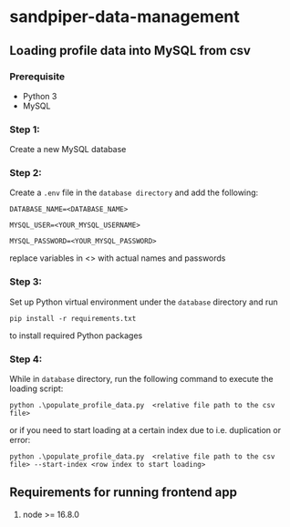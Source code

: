 ﻿# sandpiper-data-management

## Loading profile data into MySQL from csv
### Prerequisite
- Python 3
- MySQL

### Step 1: 
Create a new MySQL database
### Step 2:
Create a `.env` file in the `database directory` and add the following:

```
DATABASE_NAME=<DATABASE_NAME>

MYSQL_USER=<YOUR_MYSQL_USERNAME>

MYSQL_PASSWORD=<YOUR_MYSQL_PASSWORD>
```

replace variables in <> with actual names and passwords

### Step 3:
Set up Python virtual environment under the `database` directory and run

`pip install -r requirements.txt` 

to install required Python packages

### Step 4: 
While in `database` directory, run the following command to execute the loading script:

`python .\populate_profile_data.py  <relative file path to the csv file>`

or if you need to start loading at a certain index due to i.e. duplication or error: 

`python .\populate_profile_data.py  <relative file path to the csv file> --start-index <row index to start loading>`


## Requirements for running frontend app
1. node >= 16.8.0
